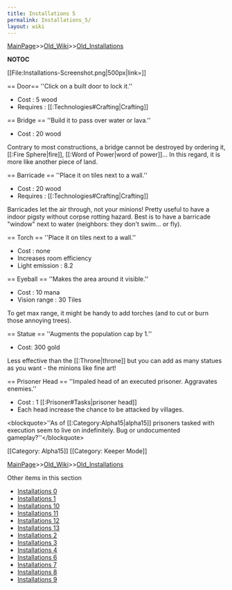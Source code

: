 ```yaml
---
title: Installations 5
permalink: Installations_5/
layout: wiki
---
```


[MainPage](/keeperrl_wiki/ "wikilink")>>[Old_Wiki](/keeperrl_wiki/Old_Wiki "wikilink")>>[Old_Installations](/keeperrl_wiki/Old_Installations "wikilink")

__NOTOC__

[[File:Installations-Screenshot.png|500px|link=]]

== Door==
''Click on a built door to lock it.''
* Cost : 5 wood
* Requires : [[:Technologies#Crafting|Crafting]]

== Bridge ==
''Build it to pass over water or lava.''
* Cost : 20 wood

Contrary to most constructions, a bridge cannot be destroyed by ordering it, [[:Fire Sphere|fire]], [[:Word of Power|word of power]]... In this regard, it is more like another piece of land.

== Barricade ==
''Place it on tiles next to a wall.''
* Cost : 20 wood
* Requires : [[:Technologies#Crafting|Crafting]]

Barricades let the air through, not your minions! Pretty useful to have a indoor pigsty without corpse rotting hazard. Best is to have a barricade &quot;window&quot; next to water (neighbors: they don't swim... or fly).

== Torch ==
''Place it on tiles next to a wall.''
* Cost : none
* Increases room efficiency
* Light emission : 8.2

== Eyeball ==
''Makes the area around it visible.''
* Cost : 10 mana
* Vision range : 30 Tiles

To get max range, it might be handy to add torches (and to cut or burn those annoying trees).

== Statue ==
''Augments the population cap by 1.''
* Cost: 300 gold

Less effective than the [[:Throne|throne]] but you can add as many statues as you want - the minions like fine art!

== Prisoner Head ==
''Impaled head of an executed prisoner. Aggravates enemies.''
* Cost : 1 [[:Prisoner#Tasks|prisoner head]]
* Each head increase the chance to be attacked by villages.

&lt;blockquote&gt;''As of [[:Category:Alpha15|alpha15]] prisoners tasked with execution seem to live on indefinitely. Bug or undocumented gameplay?''&lt;/blockquote&gt;

[[Category: Alpha15]]
[[Category: Keeper Mode]]

[MainPage](/keeperrl_wiki/ "wikilink")>>[Old_Wiki](/keeperrl_wiki/Old_Wiki "wikilink")>>[Old_Installations](/keeperrl_wiki/Old_Installations "wikilink")

Other items in this section
-    [Installations 0](/keeperrl_wiki/Installations_0 "wikilink")
-    [Installations 1](/keeperrl_wiki/Installations_1 "wikilink")
-    [Installations 10](/keeperrl_wiki/Installations_10 "wikilink")
-    [Installations 11](/keeperrl_wiki/Installations_11 "wikilink")
-    [Installations 12](/keeperrl_wiki/Installations_12 "wikilink")
-    [Installations 13](/keeperrl_wiki/Installations_13 "wikilink")
-    [Installations 2](/keeperrl_wiki/Installations_2 "wikilink")
-    [Installations 3](/keeperrl_wiki/Installations_3 "wikilink")
-    [Installations 4](/keeperrl_wiki/Installations_4 "wikilink")
-    [Installations 6](/keeperrl_wiki/Installations_6 "wikilink")
-    [Installations 7](/keeperrl_wiki/Installations_7 "wikilink")
-    [Installations 8](/keeperrl_wiki/Installations_8 "wikilink")
-    [Installations 9](/keeperrl_wiki/Installations_9 "wikilink")
